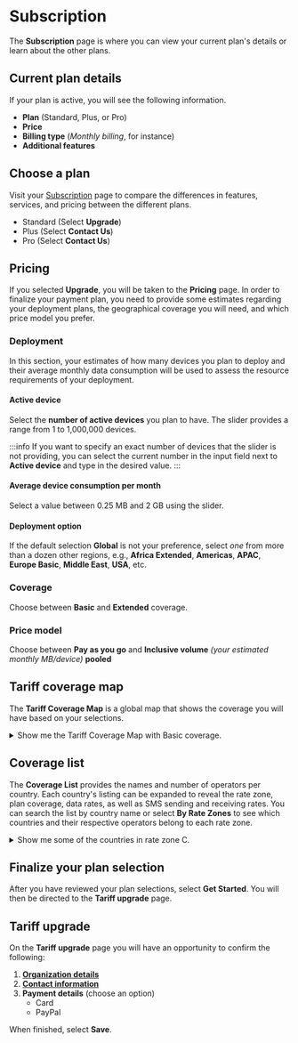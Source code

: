 # Subscription

The **Subscription** page is where you can view your current plan's details or learn about the other plans.

## Current plan details

If your plan is active, you will see the following information.

- **Plan** (Standard, Plus, or Pro)
- **Price**
- **Billing type** (*Monthly billing*, for instance)
- **Additional features**

## Choose a plan

Visit your [Subscription](https://portal.emnify.com/organisation-settings/subscription) page to compare the differences in features, services, and pricing between the different plans. 

- Standard (Select **Upgrade**)
- Plus (Select **Contact Us**)
- Pro (Select **Contact Us**)

## Pricing

If you selected **Upgrade**, you will be taken to the **Pricing** page.
In order to finalize your payment plan, you need to provide some estimates regarding your deployment plans, the geographical coverage you will need, and which price model you prefer.

### Deployment

In this section, your estimates of how many devices you plan to deploy and their average monthly data consumption will be used to assess the resource requirements of your deployment.

#### Active device

Select the **number of active devices** you plan to have.
The slider provides a range from 1 to 1,000,000 devices.

:::info
If you want to specify an exact number of devices that the slider is not providing, you can select the current number in the input field next to **Active device** and type in the desired value.
:::

#### Average device consumption per month

Select a value between 0.25 MB and 2 GB using the slider.

#### Deployment option

If the default selection **Global** is not your preference, select *one* from more than a dozen other regions, e.g., **Africa Extended**, **Americas**, **APAC**, **Europe Basic**, **Middle East**, **USA**, etc.

### Coverage

Choose between **Basic** and **Extended** coverage.

### Price model

Choose between **Pay as you go** and **Inclusive volume** *(your estimated monthly MB/device)* **pooled** 

## Tariff coverage map

The **Tariff Coverage Map** is a global map that shows the coverage you will have based on your selections.

<details>
  <summary>Show me the Tariff Coverage Map with Basic coverage.</summary>
  <img
    src={require('./assets/tariff-coverage-map-basic.png').default}
    alt=""
  />
  <img
    src={require('./assets/tariff-coverage-map-legend.png').default}
    style={{width:615}}
    alt=""
  />

  **Note**: The Basic coverage shown here also includes **Zone D** and **Zone E**.
</details>

## Coverage list

The **Coverage List** provides the names and number of operators per country.
Each country's listing can be expanded to reveal the rate zone, plan coverage, data rates, as well as SMS sending and receiving rates.
You can search the list by country name or select **By Rate Zones** to see which countries and their respective operators belong to each rate zone.

<details>
  <summary>Show me some of the countries in rate zone C.</summary>
  <img
    src={require('./assets/coverage-list-rate-zone-c.png').default}
    alt=""
  />
</details>

## Finalize your plan selection

After you have reviewed your plan selections, select **Get Started**.
You will then be directed to the **Tariff upgrade** page.

## Tariff upgrade

On the **Tariff upgrade** page you will have an opportunity to confirm the following:

1. [**Organization details**](https://portal.emnify.com/organisation-settings/details)
1. [**Contact information**](/portal/organization/data#contact-information)
1. **Payment details** (choose an option)
    - Card
    - PayPal

When finished, select **Save**.
